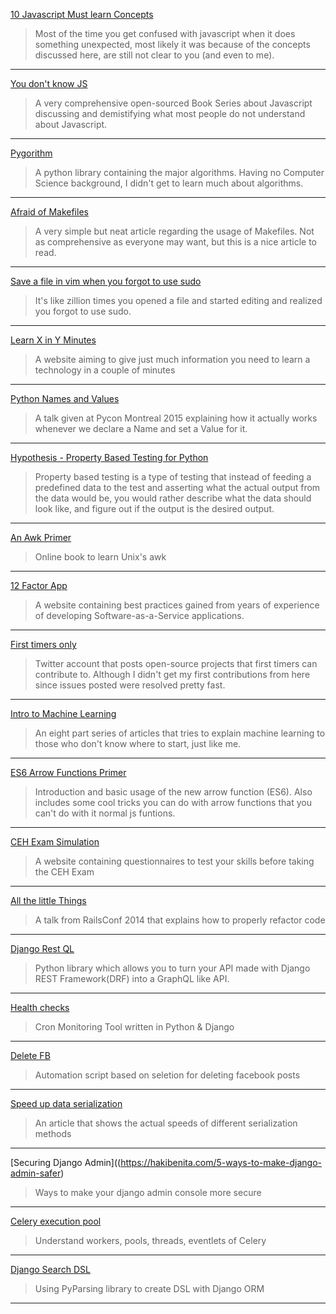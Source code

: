 [10 Javascript Must learn Concepts](https://dev.to/arnavaggarwal/10-javascript-concepts-you-need-to-know-for-interviews)

>Most of the time you get confused with javascript when it does something
>unexpected, most likely it was because of the concepts discussed here, are still
>not clear to you (and even to me).

---

[You don't know JS](https://github.com/getify/You-Dont-Know-JS)

>A very comprehensive open-sourced Book Series about Javascript discussing and
>demistifying what most people do not understand about Javascript.

---

[Pygorithm](https://github.com/OmkarPathak/pygorithm)

>A python library containing the major algorithms. Having no Computer Science
>background, I didn't get to learn much about algorithms.

---

[Afraid of Makefiles](https://matthias-endler.de/2017/makefiles/)

>A very simple but neat article regarding the usage of Makefiles. Not as
>comprehensive as everyone may want, but this is a nice article to read.

---

[Save a file in vim when you forgot to use sudo](https://www.cyberciti.biz/faq/vim-vi-text-editor-save-file-without-root-permission/)

>It's like zillion times you opened a file and started editing and realized you
>forgot to use sudo.

---

[Learn X in Y Minutes](https://learnxinyminutes.com/)

>A website aiming to give just much information you need to learn a technology in a couple of minutes

---

[Python Names and Values](https://youtu.be/_AEJHKGk9ns)

>A talk given at Pycon Montreal 2015 explaining how it actually works whenever we
>declare a Name and set a Value for it.

---

[Hypothesis - Property Based Testing for
Python](https://hypothesis.readthedocs.io/en/latest/)

>Property based testing is a type of testing that instead of feeding a predefined
>data to the test and asserting what the actual output from the data would be,
>you would rather describe what the data should look like, and figure out if the
>output is the desired output.

---

[An Awk Primer](https://en.m.wikibooks.org/wiki/An_Awk_Primer)

>Online book to learn Unix's awk

---

[12 Factor App](https://12factor.net/)

>A website containing best practices gained from years of experience of
>developing Software-as-a-Service applications.

---

[First timers only](https://twitter.com/first_tmrs_only)

>Twitter account that posts open-source projects that first timers can
>contribute to. Although I didn't get my first contributions from here since
>issues posted were resolved pretty fast.

---

[Intro to Machine Learning](https://medium.com/@ageitgey/machine-learning-is-fun-80ea3ec3c471)

>An eight part series of articles that tries to explain machine learning
>to those who don't know where to start, just like me.

---

[ES6 Arrow Functions Primer](https://tylermcginnis.com/arrow-functions/)

>Introduction and basic usage of the new arrow function (ES6).
>Also includes some cool tricks you can do with arrow functions
>that you can't do with it normal js funtions.

---

[CEH Exam Simulation](http://ceh.cagy.org/)

>A website containing questionnaires to test your skills before taking the CEH Exam

---

[All the little Things](https://www.youtube.com/watch?v=8bZh5LMaSmE)

>A talk from RailsConf 2014 that explains how to properly refactor code

---

[Django Rest QL](https://github.com/yezyilomo/django-restql)

>Python library which allows you to turn your API
>made with Django REST Framework(DRF) into a GraphQL like API.

---

[Health checks](https://github.com/healthchecks/healthchecks)

>Cron Monitoring Tool written in Python & Django

---
[Delete FB](https://github.com/weskerfoot/DeleteFB)

>Automation script based on seletion for deleting facebook posts

---

[Speed up data serialization](https://hakibenita.com/django-rest-framework-slow)

>An article that shows the actual speeds of different serialization methods

---

[Securing Django Admin]((https://hakibenita.com/5-ways-to-make-django-admin-safer)

>Ways to make your django admin console more secure

---

[Celery execution pool](https://www.distributedpython.com/2018/10/26/celery-execution-pool/)

>Understand workers, pools, threads, eventlets of Celery

---

[Django Search DSL](https://danlamanna.com/posts/building-search-dsls-with-django/)

>Using PyParsing library to create DSL with Django ORM

---
